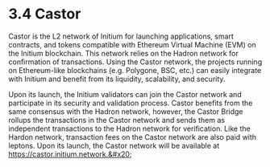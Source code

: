 # 3.4 Castor

Castor is the L2 network of Initium for launching applications, smart contracts, and tokens compatible with Ethereum Virtual Machine (EVM) on the Initium blockchain. This network relies on the Hadron network for confirmation of transactions. Using the Castor network, the projects running on  Ethereum-like blockchains (e.g. Polygone, BSC, etc.) can easily integrate with Initium and benefit from its liquidity, scalability, and security.&#x20;

Upon its launch, the Initium validators can join the Castor network and participate in its security and validation process. Castor benefits from the same consensus with the Hadron network, however, the Castor Bridge rollups the transactions in the Castor network and sends them as independent transactions to the Hadron network for verification. Like the Hardon network, transaction fees on the Castor network are also paid with leptons. Upon its launch, the Castor network will be available at https://castor.initium.network.&#x20;
